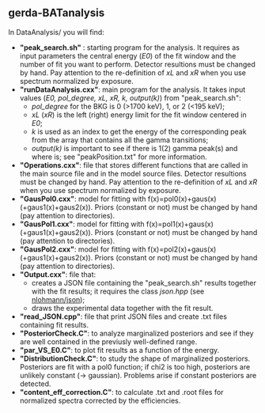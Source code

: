 ## gerda-BATanalysis
In DataAnalysis/ you will find:
* **"peak_search.sh"** : starting program for the analysis. It requires as input parameters the central energy (_E0_) of the fit window and the number of fit you want to perform. Detector resultions must be changed by hand. Pay attention to the re-definition of _xL_ and _xR_ when you use spectrum normalized by exposure.
* **"runDataAnalysis.cxx"**: main program for the analysis. It takes input values (_E0, pol_degree, xL, xR, k, output(k)_) from "peak_search.sh":
  * _pol_degree_ for the BKG is 0 (>1700 keV), 1, or 2 (<195 keV);
  * _xL_ (_xR_) is the left (right) energy limit for the fit window centered in _E0_;
  * _k_ is used as an index to get the energy of the corresponding peak from the array that contains all the gamma transitions;
  * _output(k)_ is important to see if there is 1(2) gamma peak(s) and where is; see "peakPosition.txt" for more information.
* **"Operations.cxx"**: file that stores different functions that are called in the main source file and in the model source files. Detector resultions must be changed by hand. Pay attention to the re-definition of _xL_ and _xR_ when you use spectrum normalized by exposure.
* **"GausPol0.cxx"**: model for fitting with f(x)=pol0(x)+gaus(x) (+gaus1(x)+gaus2(x)). Priors (constant or not) must be changed by hand (pay attention to directories).
* **"GausPol1.cxx"**: model for fitting with f(x)=pol1(x)+gaus(x) (+gaus1(x)+gaus2(x)). Priors (constant or not) must be changed by hand (pay attention to directories).
* **"GausPol2.cxx"**: model for fitting with f(x)=pol2(x)+gaus(x) (+gaus1(x)+gaus2(x)). Priors (constant or not) must be changed by hand (pay attention to directories).
* **"Output.cxx"**: file that:
  * creates a JSON file containing the "peak_search.sh" results together with the fit results; it requires the class _json.hpp_ (see [nlohmann/json](https://github.com/nlohmann/json));
  * draws the experimental data together with the fit result.
* **"read_JSON.cpp"**: file that print JSON files and create .txt files containing fit results.
* **"PosteriorCheck.C"**: to analyze marginalized posteriors and see if they are well contained in the previusly well-defined range.
* **"par_VS_E0.C"**: to plot fit results as a function of the energy.
* **"DistributionCheck.C"**: to study the shape of marginalized posteriors. Posteriors are fit with a pol0 function; if chi2 is too high, posteriors are unlikely constant (-> gaussian). Problems arise if constant posteriors are detected.
* **"content_eff_correction.C"**: to calculate .txt and .root files for normalized spectra corrected by the efficiencies.
